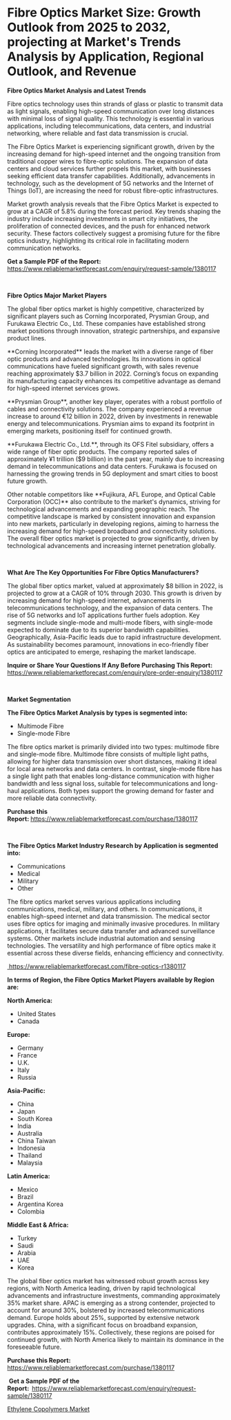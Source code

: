 <p><h1>Fibre Optics Market Size: Growth Outlook from 2025 to 2032, projecting at Market's Trends Analysis by Application, Regional Outlook, and Revenue</h1></p><p><strong>Fibre Optics Market Analysis and Latest Trends</strong></p>
<p><p>Fibre optics technology uses thin strands of glass or plastic to transmit data as light signals, enabling high-speed communication over long distances with minimal loss of signal quality. This technology is essential in various applications, including telecommunications, data centers, and industrial networking, where reliable and fast data transmission is crucial.</p><p>The Fibre Optics Market is experiencing significant growth, driven by the increasing demand for high-speed internet and the ongoing transition from traditional copper wires to fibre-optic solutions. The expansion of data centers and cloud services further propels this market, with businesses seeking efficient data transfer capabilities. Additionally, advancements in technology, such as the development of 5G networks and the Internet of Things (IoT), are increasing the need for robust fibre-optic infrastructures.</p><p>Market growth analysis reveals that the Fibre Optics Market is expected to grow at a CAGR of 5.8% during the forecast period. Key trends shaping the industry include increasing investments in smart city initiatives, the proliferation of connected devices, and the push for enhanced network security. These factors collectively suggest a promising future for the fibre optics industry, highlighting its critical role in facilitating modern communication networks.</p></p>
<p><strong>Get a Sample PDF of the Report:&nbsp;</strong> <a href="https://www.reliablemarketforecast.com/enquiry/request-sample/1380117?utm_campaign=1102&utm_medium=2&utm_source=Github&utm_content=ia&utm_term=01022025&utm_id=fibre-optics">https://www.reliablemarketforecast.com/enquiry/request-sample/1380117</a></p>
<p>&nbsp;</p>
<p><strong>Fibre Optics Major Market Players</strong></p>
<p><p>The global fiber optics market is highly competitive, characterized by significant players such as Corning Incorporated, Prysmian Group, and Furukawa Electric Co., Ltd. These companies have established strong market positions through innovation, strategic partnerships, and expansive product lines.</p><p>**Corning Incorporated** leads the market with a diverse range of fiber optic products and advanced technologies. Its innovations in optical communications have fueled significant growth, with sales revenue reaching approximately $3.7 billion in 2022. Corning’s focus on expanding its manufacturing capacity enhances its competitive advantage as demand for high-speed internet services grows.</p><p>**Prysmian Group**, another key player, operates with a robust portfolio of cables and connectivity solutions. The company experienced a revenue increase to around €12 billion in 2022, driven by investments in renewable energy and telecommunications. Prysmian aims to expand its footprint in emerging markets, positioning itself for continued growth.</p><p>**Furukawa Electric Co., Ltd.**, through its OFS Fitel subsidiary, offers a wide range of fiber optic products. The company reported sales of approximately ¥1 trillion ($9 billion) in the past year, mainly due to increasing demand in telecommunications and data centers. Furukawa is focused on harnessing the growing trends in 5G deployment and smart cities to boost future growth.</p><p>Other notable competitors like **Fujikura, AFL Europe, and Optical Cable Corporation (OCC)** also contribute to the market's dynamics, striving for technological advancements and expanding geographic reach. The competitive landscape is marked by consistent innovation and expansion into new markets, particularly in developing regions, aiming to harness the increasing demand for high-speed broadband and connectivity solutions. The overall fiber optics market is projected to grow significantly, driven by technological advancements and increasing internet penetration globally.</p></p>
<p>&nbsp;</p>
<p><strong>What Are The Key Opportunities For Fibre Optics Manufacturers?</strong></p>
<p><p>The global fiber optics market, valued at approximately $8 billion in 2022, is projected to grow at a CAGR of 10% through 2030. This growth is driven by increasing demand for high-speed internet, advancements in telecommunications technology, and the expansion of data centers. The rise of 5G networks and IoT applications further fuels adoption. Key segments include single-mode and multi-mode fibers, with single-mode expected to dominate due to its superior bandwidth capabilities. Geographically, Asia-Pacific leads due to rapid infrastructure development. As sustainability becomes paramount, innovations in eco-friendly fiber optics are anticipated to emerge, reshaping the market landscape.</p></p>
<p><strong>Inquire or Share Your Questions If Any Before Purchasing This Report:</strong> <a href="https://www.reliablemarketforecast.com/enquiry/pre-order-enquiry/1380117?utm_campaign=1102&utm_medium=2&utm_source=Github&utm_content=ia&utm_term=01022025&utm_id=fibre-optics">https://www.reliablemarketforecast.com/enquiry/pre-order-enquiry/1380117</a></p>
<p>&nbsp;</p>
<p><strong>Market Segmentation</strong></p>
<p><strong>The Fibre Optics Market Analysis by types is segmented into:</strong></p>
<p><ul><li>Multimode Fibre</li><li>Single-mode Fibre</li></ul></p>
<p><p>The fibre optics market is primarily divided into two types: multimode fibre and single-mode fibre. Multimode fibre consists of multiple light paths, allowing for higher data transmission over short distances, making it ideal for local area networks and data centers. In contrast, single-mode fibre has a single light path that enables long-distance communication with higher bandwidth and less signal loss, suitable for telecommunications and long-haul applications. Both types support the growing demand for faster and more reliable data connectivity.</p></p>
<p><strong>Purchase this Report:&nbsp;</strong><a href="https://www.reliablemarketforecast.com/purchase/1380117?utm_campaign=1102&utm_medium=2&utm_source=Github&utm_content=ia&utm_term=01022025&utm_id=fibre-optics">https://www.reliablemarketforecast.com/purchase/1380117</a></p>
<p>&nbsp;</p>
<p><strong>The Fibre Optics Market Industry Research by Application is segmented into:</strong></p>
<p><ul><li>Communications</li><li>Medical</li><li>Military</li><li>Other</li></ul></p>
<p><p>The fibre optics market serves various applications including communications, medical, military, and others. In communications, it enables high-speed internet and data transmission. The medical sector uses fibre optics for imaging and minimally invasive procedures. In military applications, it facilitates secure data transfer and advanced surveillance systems. Other markets include industrial automation and sensing technologies. The versatility and high performance of fibre optics make it essential across these diverse fields, enhancing efficiency and connectivity.</p></p>
<p><a href="https://www.reliablemarketforecast.com/fibre-optics-r1380117?utm_campaign=1102&utm_medium=2&utm_source=Github&utm_content=ia&utm_term=01022025&utm_id=fibre-optics">&nbsp;https://www.reliablemarketforecast.com/fibre-optics-r1380117</a></p>
<p><strong>In terms of Region, the Fibre Optics Market Players available by Region are:</strong></p>
<p>
    <p> <strong> North America: </strong>
        <ul>
            <li>United States</li>
            <li>Canada</li>
        </ul>
        </p> 
    <p> <strong> Europe: </strong>
        <ul>
            <li>Germany</li>
            <li>France</li>
            <li>U.K.</li>
            <li>Italy</li>
            <li>Russia</li>
        </ul>
        </p> 
    <p> <strong> Asia-Pacific: </strong>
        <ul>
            <li>China</li>
            <li>Japan</li>
            <li>South Korea</li>
            <li>India</li>
            <li>Australia</li>
            <li>China Taiwan</li>
            <li>Indonesia</li>
            <li>Thailand</li>
            <li>Malaysia</li>
        </ul>
        </p> 
    <p> <strong> Latin America: </strong>
        <ul>
            <li>Mexico</li>
            <li>Brazil</li>
            <li>Argentina Korea</li>
            <li>Colombia</li>
        </ul>
        </p> 
    <p> <strong> Middle East & Africa: </strong>
        <ul>
            <li>Turkey</li>
            <li>Saudi</li>
            <li>Arabia</li>
            <li>UAE</li>
            <li>Korea</li>
        </ul>
    </p>
    </p>
<p><p>The global fiber optics market has witnessed robust growth across key regions, with North America leading, driven by rapid technological advancements and infrastructure investments, commanding approximately 35% market share. APAC is emerging as a strong contender, projected to account for around 30%, bolstered by increased telecommunications demand. Europe holds about 25%, supported by extensive network upgrades. China, with a significant focus on broadband expansion, contributes approximately 15%. Collectively, these regions are poised for continued growth, with North America likely to maintain its dominance in the foreseeable future.</p></p>
<p><strong>Purchase this Report: </strong><a href="https://www.reliablemarketforecast.com/purchase/1380117?utm_campaign=1102&utm_medium=2&utm_source=Github&utm_content=ia&utm_term=01022025&utm_id=fibre-optics">https://www.reliablemarketforecast.com/purchase/1380117</a></p>
<p>&nbsp;<strong>Get a Sample PDF of the Report:&nbsp;&nbsp;</strong><a href="https://www.reliablemarketforecast.com/enquiry/request-sample/1380117?utm_campaign=1102&utm_medium=2&utm_source=Github&utm_content=ia&utm_term=01022025&utm_id=fibre-optics">https://www.reliablemarketforecast.com/enquiry/request-sample/1380117</a></p>
<p><strong></strong></p>
<p><p><a href="https://github.com/vimar16th/Market-Research-Report-List-7/blob/main/ethylene-copolymers-market.md?utm_campaign=1102&utm_medium=2&utm_source=Github&utm_content=ia&utm_term=01022025&utm_id=fibre-optics">Ethylene Copolymers Market</a></p></p>